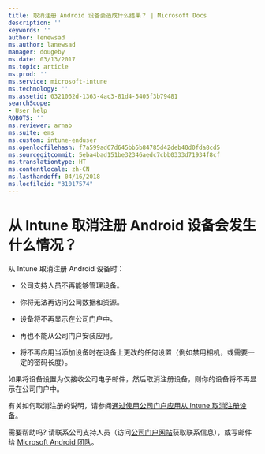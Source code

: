 ```yaml
---
title: 取消注册 Android 设备会造成什么结果？ | Microsoft Docs
description: ''
keywords: ''
author: lenewsad
ms.author: lanewsad
manager: dougeby
ms.date: 03/13/2017
ms.topic: article
ms.prod: ''
ms.service: microsoft-intune
ms.technology: ''
ms.assetid: 0321062d-1363-4ac3-81d4-5405f3b79481
searchScope:
- User help
ROBOTS: ''
ms.reviewer: arnab
ms.suite: ems
ms.custom: intune-enduser
ms.openlocfilehash: f7a599ad67d645bb5b84785d42deb40d0fda8cd5
ms.sourcegitcommit: 5eba4bad151be32346aedc7cbb0333d71934f8cf
ms.translationtype: HT
ms.contentlocale: zh-CN
ms.lasthandoff: 04/16/2018
ms.locfileid: "31017574"
---
```

# <a name="what-happens-if-you-unenroll-your-android-device-from-intune"></a>从 Intune 取消注册 Android 设备会发生什么情况？

从 Intune 取消注册 Android 设备时：

-   公司支持人员不再能够管理设备。

-   你将无法再访问公司数据和资源。

-   设备将不再显示在公司门户中。

-   再也不能从公司门户安装应用。

-   将不再应用当添加设备时在设备上更改的任何设置（例如禁用相机，或需要一定的密码长度）。

如果将设备设置为仅接收公司电子邮件，然后取消注册设备，则你的设备将不再显示在公司门户中。

有关如何取消注册的说明，请参阅[通过使用公司门户应用从 Intune 取消注册设备](unenroll-your-device-from-intune-android.md)。

需要帮助吗? 请联系公司支持人员（访问[公司门户网站](https://portal.manage.microsoft.com#HelpDeskDialog)获取联系信息），或写邮件给 <a href="mailto:wintunedroidfbk@microsoft.com?subject=I have questions about unenrolling my Android device&body=Describe the issue you're experiencing here.">Microsoft Android 团队</a>。
